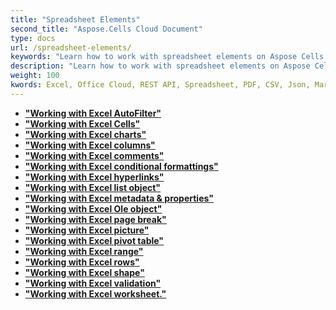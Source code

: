 ```yaml
---
title: "Spreadsheet Elements"
second_title: "Aspose.Cells Cloud Document"
type: docs
url: /spreadsheet-elements/
keywords: "Learn how to work with spreadsheet elements on Aspose Cells Cloud file."
description: "Learn how to work with spreadsheet elements on Aspose Cells Cloud file. SDK support kinds of development languages. They include Android, C#, Go, Java, NodeJS, Perl, PHP, Python, Ruby, and swift."
weight: 100
kwords: Excel, Office Cloud, REST API, Spreadsheet, PDF, CSV, Json, Markdown, Files and Storage
---
```



- **["Working with Excel AutoFilter"](https://docs.aspose.cloud/cells/autofilter/)**
- **["Working with Excel Cells"](https://docs.aspose.cloud/cells/working-with-cells/)**
- **["Working with Excel charts"](https://docs.aspose.cloud/cells/charts/)**
- **["Working with Excel columns"](https://docs.aspose.cloud/cells/columns/)**
- **["Working with Excel comments"](https://docs.aspose.cloud/cells/comments/)**
- **["Working with Excel conditional formattings"](https://docs.aspose.cloud/cells/conditional-formattings/)**
- **["Working with Excel hyperlinks"](https://docs.aspose.cloud/cells/hyperlinks/)**
- **["Working with Excel list object"](https://docs.aspose.cloud/cells/list-objects/)**
- **["Working with Excel metadata & properties"](https://docs.aspose.cloud/cells/metadata/)**
- **["Working with Excel Ole object"](https://docs.aspose.cloud/cells/oleobjects/)**
- **["Working with Excel page break"](https://docs.aspose.cloud/cells/working-with-pagebreaks/)**
- **["Working with Excel picture"](https://docs.aspose.cloud/cells/pictures/)**
- **["Working with Excel pivot table"](https://docs.aspose.cloud/cells/pivottables/)**
- **["Working with Excel range"](https://docs.aspose.cloud/cells/ranges/)**
- **["Working with Excel rows"](https://docs.aspose.cloud/cells/rows/)**
- **["Working with Excel shape"](https://docs.aspose.cloud/cells/shapes/)**
- **["Working with Excel validation"](https://docs.aspose.cloud/cells/validations/)**
- **["Working with Excel worksheet."](https://docs.aspose.cloud/cells/worksheets/)**